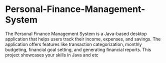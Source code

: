 # Personal-Finance-Management-System
The Personal Finance Management System is a Java-based desktop application that helps users track their income, expenses, and savings. The application offers features like transaction categorization, monthly budgeting, financial goal setting, and generating financial reports. This project showcases your skills in Java and etc
